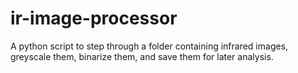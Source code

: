 # ir-image-processor
A python script to step through a folder containing infrared images, greyscale them, binarize them, and save them for later analysis.
